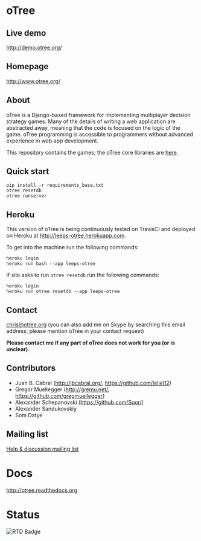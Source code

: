# oTree

## Live demo
http://demo.otree.org/

## Homepage
http://www.otree.org/

## About

oTree is a Django-based framework for implementing multiplayer decision strategy games.
Many of the details of writing a web application are abstracted away,
meaning that the code is focused on the logic of the game.
oTree programming is accessible to programmers without advanced experience in web app development.

This repository contains the games; the oTree core libraries are [here](https://github.com/oTree-org/otree-core).

## Quick start

```
pip install -r requirements_base.txt
otree resetdb
otree runserver
```

## Heroku
This version of oTree is being continuously tested on TravisCI and
deployed on Heroku at http://leeps-otree.herokuapp.com.

To get into the machine run the following commands:
```
heroku login
heroku run bash --app leeps-otree
```

If site asks to run ```otree resetdb``` run the following commands:
```
heroku login
heroku run otree resetdb --app leeps-otree
```

## Contact
chris@otree.org (you can also add me on Skype by searching this email address; please mention oTree in your contact request)

**Please contact me if any part of oTree does not work for you (or is unclear).**

## Contributors

* Juan B. Cabral (http://jbcabral.org/, https://github.com/leliel12)
* Gregor Muellegger (http://gremu.net/, https://github.com/gregmuellegger)
* Alexander Schepanovski (https://github.com/Suor/)
* Alexander Sandukovskiy
* Som Datye

## Mailing list
[Help & discussion mailing list](https://groups.google.com/forum/#!forum/otree)

# Docs

http://otree.readthedocs.org

# Status

![RTD Badge](https://readthedocs.org/projects/otree/badge/?version=latest)
